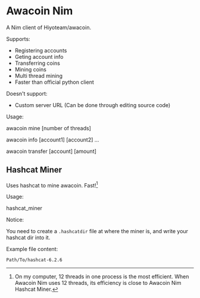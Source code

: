 # Awacoin Nim

A Nim client of Hiyoteam/awacoin.

Supports:

- Registering accounts
- Geting account info
- Transferring coins
- Mining coins
- Multi thread mining
- Faster than official python client

Doesn't support:

- Custom server URL (Can be done through editing source code)

Usage:

awacoin mine [number of threads]

awacoin info [account1] [account2] ...

awacoin transfer [account] [amount]

## Hashcat Miner

Uses hashcat to mine awacoin. Fast![^1]

Usage:

hashcat_miner

Notice:

You need to create a `.hashcatdir` file at where the miner is, and write your hashcat dir into it.

Example file content:

```
Path/To/hashcat-6.2.6
```

[^1]: On my computer, 12 threads in one process is the most efficient. When Awacoin Nim uses 12 threads, its efficiency is close to Awacoin Nim Hashcat Miner.

